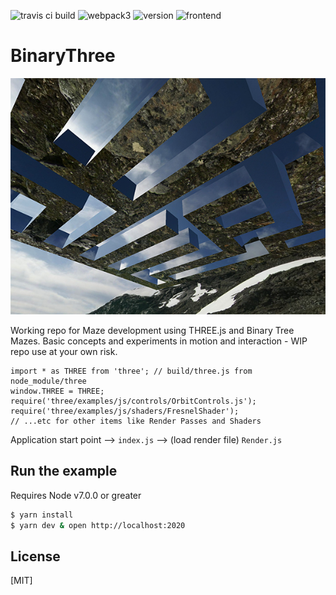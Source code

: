![travis ci build](https://travis-ci.org/pjkarlik/BinaryThree.svg?branch=master)
![webpack3](https://img.shields.io/badge/webpack-3.0-brightgreen.svg) ![version](https://img.shields.io/badge/version-0.0.1-blue.svg) ![frontend](https://img.shields.io/badge/webgl-GLSL-blue.svg)

# BinaryThree

![BinaryThree](./splash.png)

  Working repo for Maze development using THREE.js and Binary Tree Mazes. Basic concepts and experiments in motion and interaction - WIP repo use at your own risk.

  ```
  import * as THREE from 'three'; // build/three.js from node_module/three
  window.THREE = THREE;
  require('three/examples/js/controls/OrbitControls.js');
  require('three/examples/js/shaders/FresnelShader');
  // ...etc for other items like Render Passes and Shaders
  ```

Application start point --> ```index.js``` --> (load render file) ```Render.js```

## Run the example
  Requires Node v7.0.0 or greater

```bash
$ yarn install
$ yarn dev & open http://localhost:2020
```

## License

[MIT]
